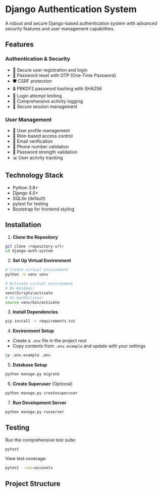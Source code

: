 # Django Authentication System

A robust and secure Django-based authentication system with advanced security features and user management capabilities.

## Features

### Authentication & Security
- 🔐 Secure user registration and login
- 🔑 Password reset with OTP (One-Time Password)
- 🛡️ CSRF protection
- 🔒 PBKDF2 password hashing with SHA256
- 🚫 Login attempt limiting
- 📝 Comprehensive activity logging
- 🔄 Secure session management

### User Management
- 👤 User profile management
- 👥 Role-based access control
- 📧 Email verification
- 📱 Phone number validation
- 🔐 Password strength validation
- 📊 User activity tracking

## Technology Stack

- Python 3.8+
- Django 4.0+
- SQLite (default)
- pytest for testing
- Bootstrap for frontend styling

## Installation

1. **Clone the Repository**
```bash
git clone <repository-url>
cd django-auth-system
```

2. **Set Up Virtual Environment**
```bash
# Create virtual environment
python -m venv venv

# Activate virtual environment
# On Windows:
venv\Scripts\activate
# On macOS/Linux:
source venv/bin/activate
```

3. **Install Dependencies**
```bash
pip install -r requirements.txt
```

4. **Environment Setup**
- Create a `.env` file in the project root
- Copy contents from `.env.example` and update with your settings
```bash
cp .env.example .env
```

5. **Database Setup**
```bash
python manage.py migrate
```

6. **Create Superuser** (Optional)
```bash
python manage.py createsuperuser
```

7. **Run Development Server**
```bash
python manage.py runserver
```

## Testing

Run the comprehensive test suite:
```bash
pytest
```

View test coverage:
```bash
pytest --cov=accounts
```

## Project Structure

